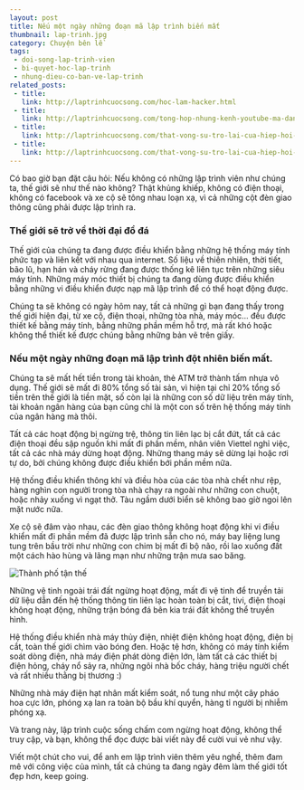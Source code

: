```yaml
---
layout: post
title: Nếu một ngày những đoạn mã lập trình biến mất
thumbnail: lap-trinh.jpg
category: Chuyện bên lề
tags:
 - doi-song-lap-trinh-vien
 - bi-quyet-hoc-lap-trinh
 - nhung-dieu-co-ban-ve-lap-trinh
related_posts:
 - title: 
   link: http://laptrinhcuocsong.com/hoc-lam-hacker.html
 - title: 
   link: http://laptrinhcuocsong.com/tong-hop-nhung-kenh-youtube-ma-dan-cong-nghe-nen-theo-doi-phan-2.html
 - title: 
   link: http://laptrinhcuocsong.com/that-vong-su-tro-lai-cua-hiep-hoi-hacker-viet-nam-hva.html
 - title: 
   link: http://laptrinhcuocsong.com/that-vong-su-tro-lai-cua-hiep-hoi-hacker-viet-nam-hva.html
---
```


Có bao giờ bạn đặt câu hỏi: Nếu không có những lập trình viên như chúng ta, thế giới sẽ như thế nào không? Thật khủng khiếp, không có điện thoại, không có facebook và xe cộ sẽ tông nhau loạn xạ, vì cả những cột đèn giao thông cũng phải được lập trình ra.

### Thế giới sẽ trở về thời đại đồ đá

Thế giới của chúng ta đang được điều khiển bằng những hệ thống máy tính phức tạp và liên kết với nhau qua internet. Số liệu về thiên nhiên, thời tiết, bão lũ, hạn hán và cháy rừng đang được thống kê liên tục trên những siêu máy tính. Những máy móc thiết bị chúng ta đang dùng được điều khiển bằng những vi điều khiển được nạp mã lập trình để có thể hoạt động được.

Chúng ta sẽ không có ngày hôm nay, tất cả những gì bạn đang thấy trong thế giới hiện đại, từ xe cộ, điện thoại, những tòa nhà, máy móc... đều được thiết kế bằng máy tính, bằng những phần mềm hỗ trợ, mà rất khó hoặc không thể thiết kế được chúng bằng những bản vẽ trên giấy.

### Nếu một ngày những đoạn mã lập trình đột nhiên biến mất.

Chúng ta sẽ mất hết tiền trong tài khoản, thẻ ATM trở thành tấm nhựa vô dụng. Thế giới sẽ mất đi 80% tổng số tài sản, vì hiện tại chỉ 20% tổng số tiền trên thế giới là tiền mặt, số còn lại là những con số dữ liệu trên máy tính, tài khoản ngân hàng của bạn cũng chỉ là một con số trên hệ thống máy tính của ngân hàng mà thôi.

Tất cả các hoạt động bị ngừng trệ, thông tin liên lạc bị cắt đứt, tất cả các điện thoại đều sập nguồn khi mất đi phần mềm, nhân viên Viettel nghỉ việc, tất cả các nhà máy dừng hoạt động. Những thang máy sẽ dừng lại hoặc rơi tự do, bởi chúng không được điều khiển bới phần mềm nữa.

Hệ thống điều khiển thông khí và điều hòa của các tòa nhà chết như rệp, hàng nghìn con người trong tòa nhà chạy ra ngoài như những con chuột, hoặc nhảy xuống vì ngạt thở. Tàu ngầm dưới biển sẽ không bao giờ ngoi lên mặt nước nữa.

Xe cộ sẽ đâm vào nhau, các đèn giao thông không hoạt động khi vi điều khiển mất đi phần mềm đã được lập trình sẵn cho nó, máy bay liệng lung tung trên bầu trời như những con chim bị mất đi bộ não, rồi lao xuống đất một cách hào hùng và lãng mạn như những trận mưa sao băng.

![Thành phố tận thế](images/thanh-pho-tan-the.jpg)

Những vệ tinh ngoài trái đất ngừng hoạt động, mất đi vệ tinh để truyền tải dữ liệu dẫn đến hệ thống thông tin liên lạc hoàn toàn bị cắt, tivi, điện thoại không hoạt động, những trận bóng đá bên kia trái đất không thể truyền hình.

Hệ thống điều khiển nhà máy thủy điện, nhiệt điện không hoạt động, điện bị cắt, toàn thế giới chìm vào bóng đen. Hoặc tệ hơn, không có máy tính kiểm soát dòng điện, nhà máy điện phát dòng điện lớn, làm tất cả các thiết bị điện hỏng, cháy nổ sảy ra, những ngôi nhà bốc cháy, hàng triệu người chết và rất nhiều thằng bị thương :)

Những nhà máy điện hạt nhân mất kiểm soát, nổ tung như một cây pháo hoa cực lớn,  phóng xạ lan ra toàn bộ bầu khí quyển, hàng tỉ người bị nhiễm phóng xạ.

Và trang này, lập trình cuộc sống chấm com ngừng hoạt động, không thể truy cập, và bạn, không thể đọc được bài viết này để cười vui vẻ như vậy.

Viết một chút cho vui, để anh em lập trình viên thêm yêu nghề, thêm đam mê với công việc của mình, tất cả chúng ta đang ngày đêm làm thế giới tốt đẹp hơn, keep going.
